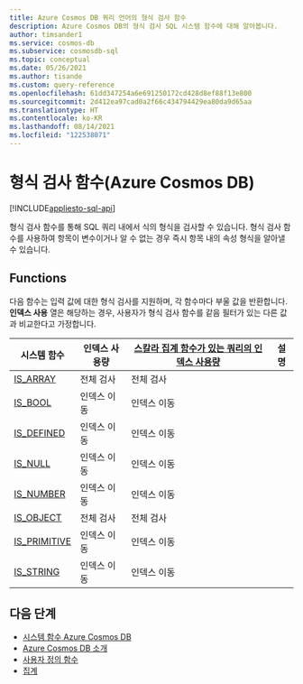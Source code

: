 ```yaml
---
title: Azure Cosmos DB 쿼리 언어의 형식 검사 함수
description: Azure Cosmos DB의 형식 검사 SQL 시스템 함수에 대해 알아봅니다.
author: timsander1
ms.service: cosmos-db
ms.subservice: cosmosdb-sql
ms.topic: conceptual
ms.date: 05/26/2021
ms.author: tisande
ms.custom: query-reference
ms.openlocfilehash: 61dd347254a6e691250172cd428d8ef88f13e800
ms.sourcegitcommit: 2d412ea97cad0a2f66c434794429ea80da9d65aa
ms.translationtype: HT
ms.contentlocale: ko-KR
ms.lasthandoff: 08/14/2021
ms.locfileid: "122538071"
---
```

# <a name="type-checking-functions-azure-cosmos-db"></a>형식 검사 함수(Azure Cosmos DB)
[!INCLUDE[appliesto-sql-api](../includes/appliesto-sql-api.md)]

형식 검사 함수를 통해 SQL 쿼리 내에서 식의 형식을 검사할 수 있습니다. 형식 검사 함수를 사용하여 항목이 변수이거나 알 수 없는 경우 즉시 항목 내의 속성 형식을 알아낼 수 있습니다. 

## <a name="functions"></a>Functions

다음 함수는 입력 값에 대한 형식 검사를 지원하며, 각 함수마다 부울 값을 반환합니다. **인덱스 사용** 열은 해당하는 경우, 사용자가 형식 검사 함수를 같음 필터가 있는 다른 값과 비교한다고 가정합니다.

| 시스템 함수                           | 인덱스 사용량 | [스칼라 집계 함수가 있는 쿼리의 인덱스 사용량](../index-overview.md#index-utilization-for-scalar-aggregate-functions) | 설명 |
| ----------------------------------------- | ----------- | ------------------------------------------------------------ | ------- |
| [IS_ARRAY](sql-query-is-array.md)         | 전체 검사   | 전체 검사                                                    |         |
| [IS_BOOL](sql-query-is-bool.md)           | 인덱스 이동  | 인덱스 이동                                                   |         |
| [IS_DEFINED](sql-query-is-defined.md)     | 인덱스 이동  | 인덱스 이동                                                   |         |
| [IS_NULL](sql-query-is-null.md)           | 인덱스 이동  | 인덱스 이동                                                   |         |
| [IS_NUMBER](sql-query-is-number.md)       | 인덱스 이동  | 인덱스 이동                                                   |         |
| [IS_OBJECT](sql-query-is-object.md)       | 전체 검사   | 전체 검사                                                    |         |
| [IS_PRIMITIVE](sql-query-is-primitive.md) | 인덱스 이동  | 인덱스 이동                                                   |         |
| [IS_STRING](sql-query-is-string.md)       | 인덱스 이동  | 인덱스 이동                                                   |         

## <a name="next-steps"></a>다음 단계

- [시스템 함수 Azure Cosmos DB](sql-query-system-functions.md)
- [Azure Cosmos DB 소개](../introduction.md)
- [사용자 정의 함수](sql-query-udfs.md)
- [집계](sql-query-aggregate-functions.md)
